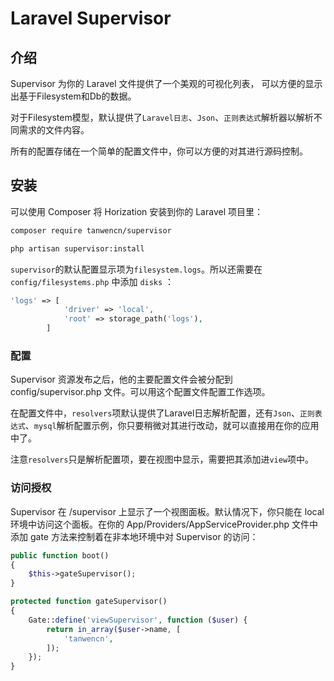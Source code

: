 # Laravel Supervisor
## 介绍

Supervisor 为你的 Laravel 文件提供了一个美观的可视化列表， 可以方便的显示出基于Filesystem和Db的数据。

对于Filesystem模型，默认提供了```Laravel日志```、```Json```、```正则表达式```解析器以解析不同需求的文件内容。

所有的配置存储在一个简单的配置文件中，你可以方便的对其进行源码控制。

## 安装

可以使用 Composer 将 Horization 安装到你的 Laravel 项目里：

```bash
composer require tanwencn/supervisor
```

```bash
php artisan supervisor:install
```

```supervisor```的默认配置显示项为```filesystem.logs```。所以还需要在 ```config/filesystems.php``` 中添加 ```disks``` ：
```php
'logs' => [
            'driver' => 'local',
            'root' => storage_path('logs'),
        ]
```

### 配置

Supervisor 资源发布之后，他的主要配置文件会被分配到 config/supervisor.php 文件。可以用这个配置文件配置工作选项。

在配置文件中，```resolvers```项默认提供了Laravel日志解析配置，还有```Json```、```正则表达式```、```mysql```解析配置示例，你只要稍微对其进行改动，就可以直接用在你的应用中了。

注意```resolvers```只是解析配置项，要在视图中显示，需要把其添加进```view```项中。

### 访问授权

Supervisor 在 /supervisor 上显示了一个视图面板。默认情况下，你只能在 local 环境中访问这个面板。在你的 App/Providers/AppServiceProvider.php 文件中添加 gate 方法来控制着在非本地环境中对 Supervisor 的访问：

```php
public function boot()
{
    $this->gateSupervisor();
}

protected function gateSupervisor()
{
    Gate::define('viewSupervisor', function ($user) {
        return in_array($user->name, [
            'tanwencn',
        ]);
    });
}
```



